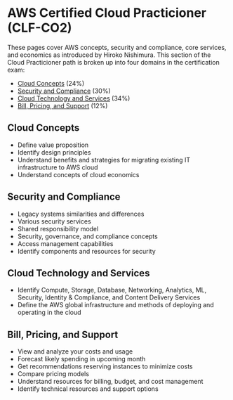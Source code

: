 # AWS Certified Cloud Practicioner (CLF-CO2)
These pages cover AWS concepts, security and compliance, core services, and economics as introduced by Hiroko Nishimura. This section of the Cloud Practicioner path is broken up into four domains in the certification exam:
- [Cloud Concepts](https://github.com/nicoxmcd/AWS/blob/main/Paths/AWSCloudPracticioner/Concepts.md) (24%)
- [Security and Compliance](https://github.com/nicoxmcd/AWS/blob/main/Paths/AWSCloudPracticioner/Security.md) (30%)
- [Cloud Technology and Services](https://github.com/nicoxmcd/AWS/blob/main/Paths/AWSCloudPracticioner/Services.md) (34%)
- [Bill, Pricing, and Support](https://github.com/nicoxmcd/AWS/blob/main/Paths/AWSCloudPracticioner/Support.md) (12%)

## Cloud Concepts
- Define value proposition
- Identify design principles
- Understand benefits and strategies for migrating existing IT infrastructure to AWS cloud
- Understand concepts of cloud economics

## Security and Compliance
- Legacy systems similarities and differences
- Various security services
- Shared responsibility model
- Security, governance, and compliance concepts
- Access management capabilities
- Identify components and resources for security

## Cloud Technology and Services
- Identify Compute, Storage, Database, Networking, Analytics, ML, Security, Identity & Compliance, and Content Delivery Services
- Define the AWS global infrastructure and methods of deploying and operating in the cloud

## Bill, Pricing, and Support
- View and analyze your costs and usage
- Forecast likely spending in upcoming month
- Get recommendations reserving instances to minimize costs
- Compare pricing models
- Understand resources for billing, budget, and cost management
- Identify technical resources and support options